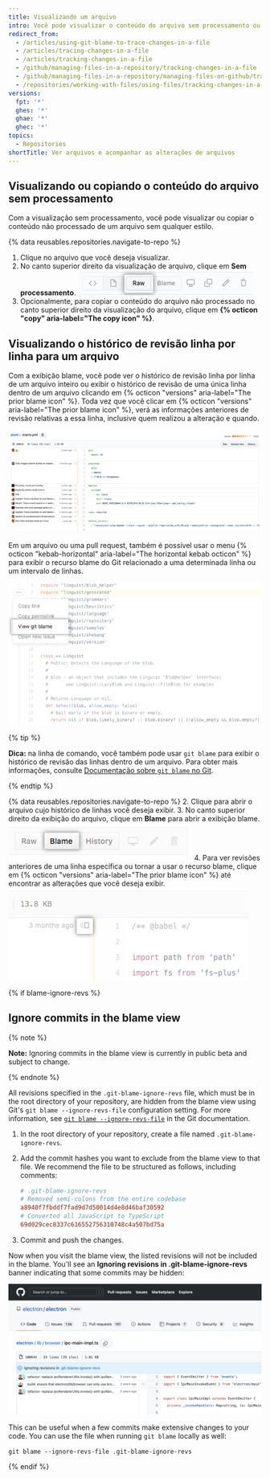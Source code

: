 ```yaml
---
title: Visualizando um arquivo
intro: Você pode visualizar o conteúdo do arquivo sem processamento ou rastrear alterações nas linhas em um arquivo e descobrir como as partes do arquivo evoluíram ao longo do tempo.
redirect_from:
  - /articles/using-git-blame-to-trace-changes-in-a-file
  - /articles/tracing-changes-in-a-file
  - /articles/tracking-changes-in-a-file
  - /github/managing-files-in-a-repository/tracking-changes-in-a-file
  - /github/managing-files-in-a-repository/managing-files-on-github/tracking-changes-in-a-file
  - /repositories/working-with-files/using-files/tracking-changes-in-a-file
versions:
  fpt: '*'
  ghes: '*'
  ghae: '*'
  ghec: '*'
topics:
  - Repositories
shortTitle: Ver arquivos e acompanhar as alterações de arquivos
---
```


## Visualizando ou copiando o conteúdo do arquivo sem processamento

Com a visualização sem processamento, você pode visualizar ou copiar o conteúdo não processado de um arquivo sem qualquer estilo.

{% data reusables.repositories.navigate-to-repo %}
1. Clique no arquivo que você deseja visualizar.
2. No canto superior direito da visualização de arquivo, clique em **Sem processamento**. ![Captura de tela do botão sem processamento no cabeçalho do arquivo](/assets/images/help/repository/raw-file-button.png)
3. Opcionalmente, para copiar o conteúdo do arquivo não processado no canto superior direito da visualização do arquivo, clique em **{% octicon "copy" aria-label="The copy icon" %}**.

## Visualizando o histórico de revisão linha por linha para um arquivo

Com a exibição blame, você pode ver o histórico de revisão linha por linha de um arquivo inteiro ou exibir o histórico de revisão de uma única linha dentro de um arquivo clicando em {% octicon "versions" aria-label="The prior blame icon" %}. Toda vez que você clicar em {% octicon "versions" aria-label="The prior blame icon" %}, verá as informações anteriores de revisão relativas a essa linha, inclusive quem realizou a alteração e quando.

![Exibição blame do Git](/assets/images/help/repository/git_blame.png)

Em um arquivo ou uma pull request, também é possível usar o menu {% octicon "kebab-horizontal" aria-label="The horizontal kebab octicon" %} para exibir o recurso blame do Git relacionado a uma determinada linha ou um intervalo de linhas.

![Menu kebab com opção para exibir o recurso blame do Git relacionado a uma determinada linha](/assets/images/help/repository/view-git-blame-specific-line.png)

{% tip %}

**Dica:** na linha de comando, você também pode usar `git blame` para exibir o histórico de revisão das linhas dentro de um arquivo. Para obter mais informações, consulte [Documentação sobre `git blame` no Git](https://git-scm.com/docs/git-blame).

{% endtip %}

{% data reusables.repositories.navigate-to-repo %}
2. Clique para abrir o arquivo cujo histórico de linhas você deseja exibir.
3. No canto superior direito da exibição do arquivo, clique em **Blame** para abrir a exibição blame. ![Botão Blame (Blame)](/assets/images/help/repository/blame-button.png)
4. Para ver revisões anteriores de uma linha específica ou tornar a usar o recurso blame, clique em {% octicon "versions" aria-label="The prior blame icon" %} até encontrar as alterações que você deseja exibir. ![Botão Prior blame (Blame anterior)](/assets/images/help/repository/prior-blame-button.png)

{% if blame-ignore-revs %}

## Ignore commits in the blame view
{% note %}

**Note:** Ignoring commits in the blame view is currently in public beta and subject to change.

{% endnote %}

All revisions specified in the `.git-blame-ignore-revs` file, which must be in the root directory of your repository, are hidden from the blame view using Git's `git blame --ignore-revs-file` configuration setting. For more information, see [`git blame --ignore-revs-file`](https://git-scm.com/docs/git-blame#Documentation/git-blame.txt---ignore-revs-fileltfilegt) in the Git documentation.

1. In the root directory of your repository, create a file named `.git-blame-ignore-revs`.
2. Add the commit hashes you want to exclude from the blame view to that file. We recommend the file to be structured as follows, including comments:

    ```ini
    # .git-blame-ignore-revs
    # Removed semi-colons from the entire codebase
    a8940f7fbddf7fad9d7d50014d4e8d46baf30592
    # Converted all JavaScript to TypeScript
    69d029cec8337c616552756310748c4a507bd75a
    ```

3. Commit and push the changes.

Now when you visit the blame view, the listed revisions will not be included in the blame. You'll see an **Ignoring revisions in .git-blame-ignore-revs** banner indicating that some commits may be hidden:

![Screenshot of a banner on the blame view linking to the .git-blame-ignore-revs file](/assets/images/help/repository/blame-ignore-revs-file.png)

This can be useful when a few commits make extensive changes to your code. You can use the file when running `git blame` locally as well:

```shell
git blame --ignore-revs-file .git-blame-ignore-revs
```

{% endif %}
